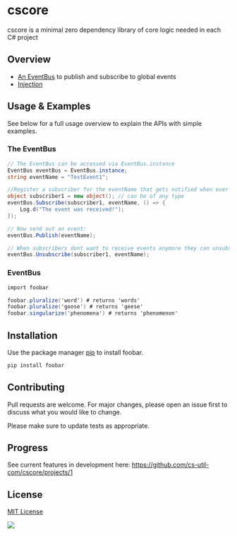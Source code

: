 # cscore
cscore is a minimal zero dependency library of core logic needed in each C# project

## Overview

* [An EventBus](#EventBus) to publish and subscribe to global events
* [Injection](#Injection)

## Usage & Examples
See below for a full usage overview to explain the APIs with simple examples.

### The EventBus
```cs
// The EventBus can be accessed via EventBus.instance
EventBus eventBus = EventBus.instance;
string eventName = "TestEvent1";

//Register a subscriber for the eventName that gets notified when ever an event is send:
object subscriber1 = new object(); // can be of any type
eventBus.Subscribe(subscriber1, eventName, () => {
    Log.d("The event was received!");
});

// Now send out an event:
eventBus.Publish(eventName);

// When subscribers dont want to receive events anymore they can unsubscribe:
eventBus.Unsubscribe(subscriber1, eventName);
```

### EventBus
```cs
import foobar

foobar.pluralize('word') # returns 'words'
foobar.pluralize('goose') # returns 'geese'
foobar.singularize('phenomena') # returns 'phenomenon'
```

## Installation

Use the package manager [pip](https://pip.pypa.io/en/stable/) to install foobar.

```bash
pip install foobar
```


## Contributing
Pull requests are welcome. For major changes, please open an issue first to discuss what you would like to change.

Please make sure to update tests as appropriate.

## Progress
See current features in development here: https://github.com/cs-util-com/cscore/projects/1

## License
[MIT License](https://choosealicense.com/licenses/mit/)


![](https://forthebadge.com/images/badges/built-with-love.svg)
<!--- // Other very important badges:
![](https://forthebadge.com/images/badges/does-not-contain-treenuts.svg)
![](https://forthebadge.com/images/badges/contains-cat-gifs.svg)
-->
